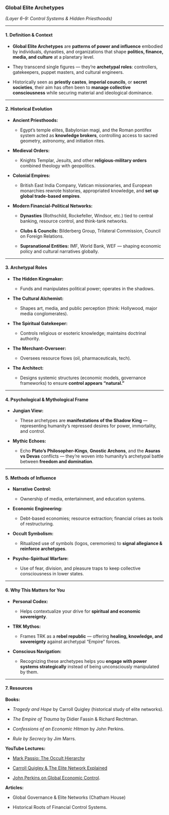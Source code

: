 ### **Global Elite Archetypes**

_(Layer 6–9: Control Systems & Hidden Priesthoods)_

---

#### **1. Definition & Context**

- **Global Elite Archetypes** are **patterns of power and influence** embodied by individuals, dynasties, and organizations that shape **politics, finance, media, and culture** at a planetary level.
    
- They transcend single figures — they’re **archetypal roles**: controllers, gatekeepers, puppet masters, and cultural engineers.
    
- Historically seen as **priestly castes**, **imperial councils**, or **secret societies**, their aim has often been to **manage collective consciousness** while securing material and ideological dominance.
    

---

#### **2. Historical Evolution**

- **Ancient Priesthoods:**
    
    - Egypt’s temple elites, Babylonian magi, and the Roman pontifex system acted as **knowledge brokers**, controlling access to sacred geometry, astronomy, and initiation rites.
        
- **Medieval Orders:**
    
    - Knights Templar, Jesuits, and other **religious-military orders** combined theology with geopolitics.
        
- **Colonial Empires:**
    
    - British East India Company, Vatican missionaries, and European monarchies rewrote histories, appropriated knowledge, and **set up global trade-based empires**.
        
- **Modern Financial-Political Networks:**
    
    - **Dynasties** (Rothschild, Rockefeller, Windsor, etc.) tied to central banking, resource control, and think-tank networks.
        
    - **Clubs & Councils:** Bilderberg Group, Trilateral Commission, Council on Foreign Relations.
        
    - **Supranational Entities:** IMF, World Bank, WEF — shaping economic policy and cultural narratives globally.
        

---

#### **3. Archetypal Roles**

- **The Hidden Kingmaker:**
    
    - Funds and manipulates political power; operates in the shadows.
        
- **The Cultural Alchemist:**
    
    - Shapes art, media, and public perception (think: Hollywood, major media conglomerates).
        
- **The Spiritual Gatekeeper:**
    
    - Controls religious or esoteric knowledge; maintains doctrinal authority.
        
- **The Merchant-Overseer:**
    
    - Oversees resource flows (oil, pharmaceuticals, tech).
        
- **The Architect:**
    
    - Designs systemic structures (economic models, governance frameworks) to ensure **control appears “natural.”**
        

---

#### **4. Psychological & Mythological Frame**

- **Jungian View:**
    
    - These archetypes are **manifestations of the Shadow King** — representing humanity’s repressed desires for power, immortality, and control.
        
- **Mythic Echoes:**
    
    - Echo **Plato’s Philosopher-Kings**, **Gnostic Archons**, and the **Asuras vs Devas** conflicts — they’re woven into humanity’s archetypal battle between **freedom and domination**.
        

---

#### **5. Methods of Influence**

- **Narrative Control:**
    
    - Ownership of media, entertainment, and education systems.
        
- **Economic Engineering:**
    
    - Debt-based economies; resource extraction; financial crises as tools of restructuring.
        
- **Occult Symbolism:**
    
    - Ritualized use of symbols (logos, ceremonies) to **signal allegiance & reinforce archetypes**.
        
- **Psycho-Spiritual Warfare:**
    
    - Use of fear, division, and pleasure traps to keep collective consciousness in lower states.
        

---

#### **6. Why This Matters for You**

- **Personal Codex:**
    
    - Helps contextualize your drive for **spiritual and economic sovereignty**.
        
- **TRK Mythos:**
    
    - Frames TRK as a **rebel republic** — offering **healing, knowledge, and sovereignty** against archetypal “Empire” forces.
        
- **Conscious Navigation:**
    
    - Recognizing these archetypes helps you **engage with power systems strategically** instead of being unconsciously manipulated by them.
        

---

#### **7. Resources**

**Books:**

- _Tragedy and Hope_ by Carroll Quigley (historical study of elite networks).
    
- _The Empire of Trauma_ by Didier Fassin & Richard Rechtman.
    
- _Confessions of an Economic Hitman_ by John Perkins.
    
- _Rule by Secrecy_ by Jim Marrs.
    

**YouTube Lectures:**

- [Mark Passio: The Occult Hierarchy](https://www.youtube.com/watch?v=VviO5wGJvA0)
    
- [Carroll Quigley & The Elite Network Explained](https://www.youtube.com/watch?v=Rkz9E4l9p64)
    
- [John Perkins on Global Economic Control](https://www.youtube.com/watch?v=y-a6jzU0YgQ).
    

**Articles:**

- Global Governance & Elite Networks (Chatham House)
    
- Historical Roots of Financial Control Systems.